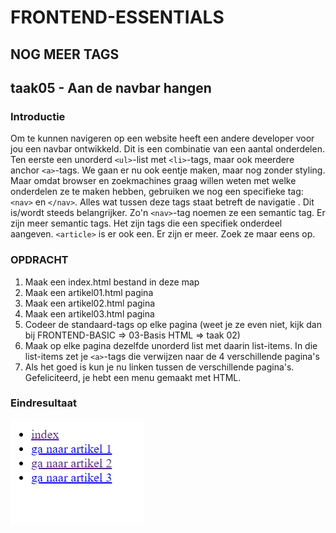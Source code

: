 # FRONTEND-ESSENTIALS

## NOG MEER TAGS

## taak05 - Aan de navbar hangen

### Introductie

Om te kunnen navigeren op een website heeft een andere developer voor jou een navbar ontwikkeld. Dit is een combinatie van een aantal onderdelen. Ten eerste een unorderd `<ul>`-list met `<li>`-tags, maar ook meerdere anchor `<a>`-tags. We gaan er nu ook eentje maken, maar nog zonder styling. Maar omdat browser en zoekmachines graag willen weten met welke onderdelen ze te maken hebben, gebruiken we nog een specifieke tag: `<nav>` en `</nav>`.  Alles wat  tussen deze tags staat betreft de navigatie . Dit is/wordt steeds belangrijker. Zo'n `<nav>`-tag noemen ze een semantic tag. Er zijn meer semantic tags. Het zijn tags die een specifiek onderdeel aangeven. `<article>` is er ook een. Er zijn er meer. Zoek ze maar eens op.

### OPDRACHT

1. Maak een index.html bestand in deze map
2. Maak een artikel01.html pagina
3. Maak een artikel02.html pagina
4. Maak een artikel03.html pagina
5. Codeer de standaard-tags op elke pagina (weet je ze even niet, kijk dan bij FRONTEND-BASIC => 03-Basis HTML => taak 02)
6. Maak op elke pagina dezelfde unorderd list met daarin list-items. In die list-items zet je `<a>`-tags die verwijzen naar de 4 verschillende pagina's
7. Als het goed is kun je nu linken tussen de verschillende pagina's. Gefeliciteerd, je hebt een menu gemaakt met HTML.

### Eindresultaat

![Eindresultaat](images/menu.png)
